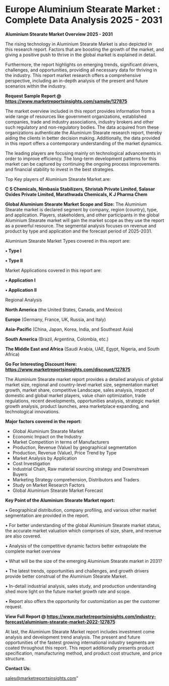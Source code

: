  # Europe Aluminium Stearate Market : Complete Data Analysis 2025 - 2031

<Strong> Aluminium Stearate Market Overview 2025 - 2031</strong>

The rising technology in Aluminium Stearate Market is also depicted in this research report. Factors that are boosting the growth of the market, and giving a positive push to thrive in the global market is explained in detail.

Furthermore, the report highlights on emerging trends, significant drivers, challenges, and opportunities, providing all necessary data for thriving in the industry. This report market research offers a comprehensive perspective, including an in-depth analysis of the present and future scenarios within the industry.

<strong>Request Sample Report @ <a href=https://www.marketreportsinsights.com/sample/127875>https://www.marketreportsinsights.com/sample/127875</a></strong>

The market overview included in this report provides information from a wide range of resources like government organizations, established companies, trade and industry associations, industry brokers and other such regulatory and non-regulatory bodies. The data acquired from these organizations authenticate the Aluminium Stearate research report, thereby aiding the clients in better decision making. Additionally, the data provided in this report offers a contemporary understanding of the market dynamics.

The leading players are focusing mainly on technological advancements in order to improve efficiency. The long-term development patterns for this market can be captured by continuing the ongoing process improvements and financial stability to invest in the best strategies.

Top Key players of Aluminium Stearate Market are:

<strong>C S Chemicals, Nimbasia Stabilizers, Shristab Private Limited, Salasar Oxides Private Limited, Marathwada Chemicals, K J Pharma Chem</strong>

<strong><b>Global Aluminium Stearate Market Scope and Size:</b></strong>
The Aluminium Stearate market is declared segment by company, region (country), type, and application. Players, stakeholders, and other participants in the global Aluminium Stearate market will gain the market scope as they use the report as a powerful resource. The segmental analysis focuses on revenue and product by type and application and the forecast period of 2025-2031.

Aluminium Stearate Market Types covered in this report are:

<strong>• Type I

• Type II</strong>

Market Applications covered in this report are:

<strong>• Application I

• Application II</strong> 

Regional Analysis

<strong>North America</strong> (the United States, Canada, and Mexico)

<strong>Europe</strong> (Germany, France, UK, Russia, and Italy)

<strong>Asia-Pacific</strong> (China, Japan, Korea, India, and Southeast Asia)

<strong>South America</strong> (Brazil, Argentina, Colombia, etc.)

<strong>The Middle East and Africa</strong> (Saudi Arabia, UAE, Egypt, Nigeria, and South Africa)

<strong>Go For Interesting Discount Here: <a href=https://www.marketreportsinsights.com/discount/127875>https://www.marketreportsinsights.com/discount/127875</a></strong>

The Aluminium Stearate market report provides a detailed analysis of global market size, regional and country-level market size, segmentation market growth, market share, competitive Landscape, sales analysis, impact of domestic and global market players, value chain optimization, trade regulations, recent developments, opportunities analysis, strategic market growth analysis, product launches, area marketplace expanding, and technological innovations.

<strong><b>Major factors covered in the report:</b></strong>
<ul>
  <li>Global Aluminium Stearate Market </li>
  <li>Economic Impact on the Industry</li>
  <li>Market Competition in terms of Manufacturers</li>
  <li>Production, Revenue (Value) by geographical segmentation</li>
  <li>Production, Revenue (Value), Price Trend by Type</li>
  <li>Market Analysis by Application</li>
  <li>Cost Investigation</li>
  <li>Industrial Chain, Raw material sourcing strategy and Downstream Buyers</li>
  <li>Marketing Strategy comprehension, Distributors and Traders</li>
  <li>Study on Market Research Factors</li>
  <li>Global Aluminium Stearate Market Forecast</li>
</ul>

<strong><b>Key Point of the Aluminium Stearate Market report:</b></strong>

• Geographical distribution, company profiling, and various other market segmentation are provided in the report.

• For better understanding of the global Aluminium Stearate market status, the accurate market valuation which comprises of size, share, and revenue are also covered.

• Analysis of the competitive dynamic factors better extrapolate the complete market overview

• What will be the size of the emerging Aluminium Stearate market in 2031?

• The latest trends, opportunities and challenges, and growth drivers provide better construal of the Aluminium Stearate Market.

• In-detail industrial analysis, sales study, and production understanding shed more light on the future market growth rate and scope.

• Report also offers the opportunity for customization as per the customer request.

<strong><b>View Full Report @ <a href=https://www.marketreportsinsights.com/industry-forecast/aluminium-stearate-market-2022-127875>https://www.marketreportsinsights.com/industry-forecast/aluminium-stearate-market-2022-127875</a></b></strong>


At last, the Aluminium Stearate Market report includes investment come analysis and development trend analysis. The present and future opportunities of the fastest growing international industry segments are coated throughout this report. This report additionally presents product specification, manufacturing method, and product cost structure, and price structure.

<strong>Contact Us:</strong>

sales@marketreportsinsights.com"
